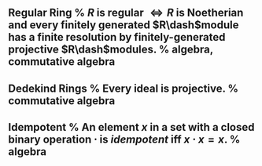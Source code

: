 Regular Ring
%
$R$ is regular $\iff R$ is Noetherian and every finitely generated $R\dash$module has a finite resolution by finitely-generated projective $R\dash$modules.
%
algebra, commutative algebra
---

Dedekind Rings
%
Every ideal is projective.
%
commutative algebra
---

Idempotent
%
An element $x$ in a set with a closed binary operation $\cdot$ is *idempotent* iff $x\cdot x = x$.
%
algebra
---


